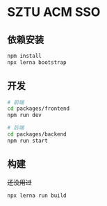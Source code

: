 # SZTU ACM SSO
## 依赖安装
```bash
npm install
npx lerna bootstrap
```

## 开发
```bash
# 前端
cd packages/frontend
npm run dev

# 后端
cd packages/backend
npm run start
```

## 构建
~~还没用过~~
```bash
npx lerna run build
```